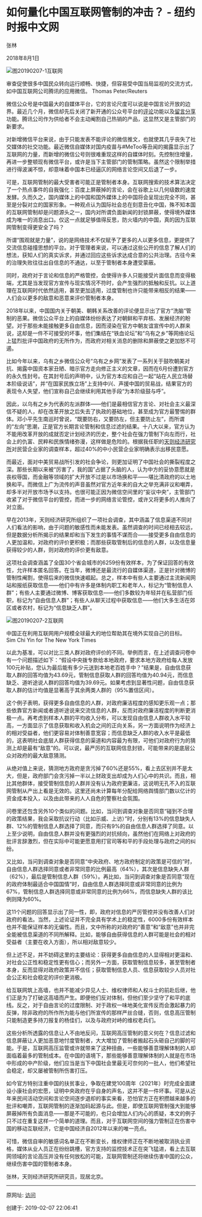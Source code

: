 # 如何量化中国互联网管制的冲击？ - 纽约时报中文网

张林

2018年8月1日

![图20190207-1互联网](图20190207-1互联网.jpg)

审查促使很多中国民众转向运行顺畅、快捷，但容易受中国当局监视的交流方式，如中国互联网公司腾讯的应用微信。 Thomas Peter/Reuters

微信公众号是中国最大的自媒体平台，它的言论尺度可以说是中国言论开放的边界。最近几个月，微信却先后关闭了新开通的公众号平台的[评论](http://www.sohu.com/a/225346758_375209)功能以及[留言分享](http://www.sohu.com/a/234802246_100072778)功能。腾讯公司作为供给者不会主动阉割自己热销的产品，这显然又是主管部门的新要求。

对新增微信平台来说，由于只能发表不能评论的微信推文，也就使其几乎丧失了社交媒体的社交功能。最近微信自媒体对国内疫苗与#MeToo等丑闻的揭露显示出了互联网的力量，而新增的微信公号则很难重现这样的自媒体时刻。先控制住增量，再进一步整顿现有微信平台，或许是当下主管部门的管制策略。虽然这个限制举措进行得波澜不惊，却意味着中国本已经逼仄的网络言论空间又后退了一步。

可是，互联网管制的最大受害者可能正是管制者本身。互联网搜索的技术算法决定了一个热点事件的自我强化：百度上屏蔽掉的言论，会在谷歌上以几何级数的速度发酵。久而久之，国内媒体上的中国和国外媒体上的中国将会呈现出完全不同，甚至是分裂对立的国家形象。一种观点认为国际社会总在刻意丑化中国，殊不知本国的互联网管制却是问题源头之一，国内对所谓负面新闻的封锁屏蔽，使得境外媒体成为唯一的消息出口。仅这一点就足够值得反思，防火墙内的中国，真的因为互联网管制变得更安全了吗？

所谓“围观就是力量”，说的是网络技术不仅赋予了更多的人以更多信息，更提供了交流信息碰撞思想的平台。对于管理者来说，可以通过这些公开的信息了解人们的想法，获知人们的真实诉求，并通过回应这些诉求达成合意的公共治理。古往今来的治理失败往往出自信息的不通达，以至于管制者本身遭受蒙蔽。

同时，政府对于言论和信息的严格管控，会使得许多人只能接受片面信息而变得极端，尤其是当发现官方宣传与现实情况不符时，会产生强烈的抵触和反抗。以上道理在互联网时代依然适用，甚至更加适用，过度管制也许只能带来相反的结果——人们会以更多的敌意和恶意来评价管制者本身。

2018年以来，中国国内关于朝美、朝韩关系改善的评论便显示出了官方“洗脑”管制的恶果。微信公众平台上的自媒体纷纷表达了对朝鲜和平弃核、发展经济的盼望。对于那些未能接触更多自由信息，因而浸染在官方中朝友谊宣传中的人群来说，这却是一件不可接受的坏事，他们集结在“铁血论坛”和“乌有之乡”等网络论坛上猛烈批评中国政府的无所作为，而政府对相关消息的删除和屏蔽使之更加怒不可遏。

比如今年以来，乌有之乡微信公众号“乌有之乡网”发表了一系列关于鼓吹朝美对抗、揭露中国资本家丑陋、暗示官方走向修正主义的文章，因而在6月份遭到官方的永久性封号。在其封号后的声明中，认为官方本应和自己一起“站在人民立场替本阶级说话”，并“在国家民族立场”上支持中兴、声援中国的贸易战，结果官方的表现令人失望，他们宣称自己会继续利用其他手段“为本阶级鼓与呼”。

因此，以乌有之乡为代表的左派群体——他们是最相信官方言论、对社会主义最深信不疑的人，却在改革开放之后失去了执政的基础地位，甚至成为官方最警惕的群体。邓小平先生南巡时曾说，“既要防右，又要防左，但主要防止左”，而所谓的“左向”思潮，正是官方长期言论管制和信息过滤的结果。十八大以来，官方认为不能用改革开放的成就否定计划经济的历史，整个社会在强力管制下向左而行，社会上的仇富、民粹和民族情绪弥漫，这样做是危险的。根据我任职的[天则经济研究所](https://cn.nytimes.com/china/20180712/china-unirule-institute/)对民营企业家的调查样本，超过40%的中小民营企业家明确表示出移民意愿。

而最近，面对中美贸易战所引发的社会争论，则更加证明了中国社会的撕裂程度之深。那些长期以来被“厉害了，我的国”占据了头脑的人，认为中方的妥协意愿就是丧权辱国，而金融等领域的扩大开放不过是以市场换和平——堪比清政府的以土地换和平。而微信上广为流传的声音虽然对官方近年来的自大之举充满非议和嘲弄，却多半对开放市场予以支持。也很可能正因为微信空间里的“妄议中央”，主管部门收紧了对于微信平台的管控，而进一步的网络言论管控，或许又将更多的人推向了对立面。

早在2013年，天则经济研究所组织了一项社会调查，其中涵盖了信息渠道不同对人们看法的影响，由于问题的敏感性而未能发表。虽然调查的时间已经相去较远，但是数据分析所揭示的结果却和当下发生的事情不谋而合——接受更多自由信息的人更加温和，对政府的评价更积极；而那些获取管制后的信息的人群，以及信息量获得较少的人群，则对政府的评价更有敌意。

这项社会调查涵盖了全国30个省会城市的6259份有效样本，为了保证回答的有效性，允许样本匿名回答。在当年，微博还是最流行的自媒体渠道，正是针对微博的管制性阉割，使得后来的微信快速崛起。总之，样本中有些人主要通过主流新闻网站和报纸获取信息——他们中有许多是体制内职工和老年人，标记为“管制信息人群”；有些人主要通过微博、博客获取信息——他们多数较为年轻并在私营部门任职，标记为“自由信息人群”；有些人从聊天过程中获取信息——他们大多生活在郊区或者农村，标记为“信息缺乏人群”。

![图20190207-2互联网](图20190207-2互联网.jpg)

中国正在利用互联网用户规模全球最大的地位帮助其在境外实现自己的目标。 Sim Chi Yin for The New York Times

以此为基准，可以对比三类人群对政府评价的不同。举例而言，在上述调查问卷中有一个问题描述如下：“假设中央拨专款给本地政府，要求本地方政府给每人发放100元补贴，您认为最后能有多少元送到本地老百姓手中？”结果是，自由信息获取人群的回答均值为43.69元，管制信息获取人群的回答均值为40.94元，而信息缺乏、道听途说人群的回答均值为39.69元。如果考虑到显著性问题，自由信息获取人群的估计均值是显著高于其余两类人群的（95%置信区间）。

这个例子表明，获得更多自由信息的人群，对政府廉洁程度的感知更乐观一点；那些依靠官方新闻或者道听途说来交流信息的人群，反而对政府廉洁程度的判断更消极一点。再考虑到样本人群的平均收入分布，可以发现自由信息人群收入水平较高，一方面显示了信息获取和收入机会之间的正向关系，另一方面说明作为经济上的相对受益者，他们更容易对体制善意宽容；而信息缺乏人群的收入水平是最低的，这表明社会底层人群获得信息的渠道和内容最为有限，可他们对政府行为的猜测上却是最有“敌意”的。可以说，最严厉的互联网信息封锁，可能带来的是底层公众对政府的最大敌意猜测。

从绝对值上来说，猜测地方政府是贪污掉了60%还是55%，看上去区别并不是太大，但是，政府部门会贪污掉一半以上财政支出却成为人们心中的共识。而且，相比其他群体，接受管制信息的人群并没有认为政府更廉洁，这说明无孔不入的互联网管制从产出上看是无效的。这里还尚未计算每年分配给网络舆情部门数以亿计的资金成本投入，以及由此带来的人人自危的警察社会氛围。

问卷里还包含另外10个类似的问题。比如，当问到调查对象是否同意“碰到不合理的政策结果，我会采取抗议行动（比如示威、上访）”时，分别有13%的信息缺失人群、12%的管制信息人群选择了同意，而只有9%的自由信息人群选择了同意。以上至少说明，自由信息人群并没有更强烈的对抗倾向，虽然他们在网络上对政府的批评言辞激烈，但在实际中可能更愿意用打官司等和平的手段处理与政府之间的纠纷。

又比如，当问到调查对象是否同意“中央政府、地方政府制定的政策是可信的”时，自由信息人群选择同意或者非常同意的比例最高（64%），其次是信息缺失人群（62%），最后是管制信息人群（59%）。再比如，当问到调查对象是否同意“现在的政府体制最适合中国国情”时，自由信息人群选择同意或非常同意的比例为67%，管制信息人群选择同意或非常同意的比例为66%，而信息缺失人群的该比例则降为60%。

这11个问题的回答显示出了同一性，即，政府对信息的严厉管控并没有改善人们对政府的看法。当然，上述论证并不完全具有学术上的稳定性，6000多份有效样本也并不能保证样本的无偏性。而且，文中所称的对政府的“善意”和“敌意”也并非完全能被信息渠道的不同所解释。比如，能够自由获得信息的人群可能是社会的相对受益者（主要在收入方面），所以相对敌意较少。

但上述不足，并不妨碍这里的主要结论：获得更多自由信息的人显得相对更温和、对社会公正性和稳定性更有信心；而另外一方面，获取管制信息较多，甚至管制者本身，反而显得对政府政策并不信任；获取管制信息人员、信息获取较少人员对社会公正和社会稳定的评价更消极。

给互联网筑上高墙，也并不能减少异见人士、维权律师和人权斗士的前赴后继，他们正是为了打破这高墙而产生。即便他们反对体制，但他们至少坚守了和平的底线。反之，对于自由言论的过度限制、对于政权一味地美化宣传反而会激起暴力的反弹，除非政府的所作所为能与他们所宣传的那样严丝合缝，否则，信息高压管制只能制造更多持刀报复的杨佳们，以及与政府对峙的维权老兵们。

这些分析所透露的信息让人不由地反问，互联网高压管制的意义何在？信息过滤和信息屏蔽让人更加恶意地忖度管制者，大大增加了管制者搬起石头砸自己的脚的可能。于是，互联网高压监管或许就带来了这种扭曲，一些能够善意理解体制的人却面临着最多的管制成本。在中国的语境下，那些能够善意理解体制的人就是在市场中形成的中产阶级，他们应当是当下中国社会里最无可奈何的一批人，他们希望社会稳定，却又屡被管制所伤害打压。

如今官方特别注重中国的扶贫事业，争取在建党100周年（2021年）时完成全面建设小康社会的宏愿，证明中央政府在乎自身的声名，这并不是一件坏事。可是从近年来民间活动空间和言论空间逐步退却的事实来看，恐怕官方正在积攒越来越多的批评和嘲弄，互联网管制的逐渐加码起源与此。但是，即使互联网管制强大到能够屏蔽掉所有负面消息——那是不可能的，也只会增加人们内心的质疑，本文的例子只不过在重复这样一个简单的道理。而且，对于互联网空间的强力管制正在伤害中国的移动互联经济，它是中国经济自2012年以来的唯一亮点。

可惜，微信自审的敏感词名单正在不断变长，维权律师正在不断地被取消执业资格，媒体从业人员正在纷纷跳槽，官方支持的监控技术正在突飞猛进，看上去互联网领域的言论高压并没有任何放松的可能，互联网管制还将继续伤害中国的公众，继续伤害中国的管制者本身。

张林，天则经济研究所研究员，现居北京。

------

原网址: [访问](https://cn.nytimes.com/opinion/20180801/how-censorship-breeds-instability/?utm_source=top-2018-orignials)

创建于: 2019-02-07 22:06:41